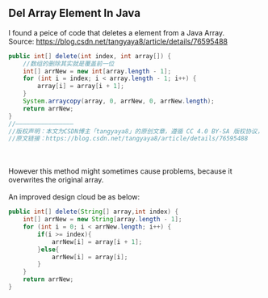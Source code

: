 ## Del Array Element In Java

I found a peice of code that deletes a element from a Java Array. <br>
Source: https://blog.csdn.net/tangyaya8/article/details/76595488<br>

```java
public int[] delete(int index, int array[]) {
    //数组的删除其实就是覆盖前一位
    int[] arrNew = new int[array.length - 1];
    for (int i = index; i < array.length - 1; i++) {
        array[i] = array[i + 1];
    }
    System.arraycopy(array, 0, arrNew, 0, arrNew.length);
    return arrNew;
}
//————————————————
//版权声明：本文为CSDN博主「tangyaya8」的原创文章，遵循 CC 4.0 BY-SA 版权协议，转载请附上原文出处链接及本声明。
//原文链接：https://blog.csdn.net/tangyaya8/article/details/76595488
```
<br>
<br>
However this method might sometimes cause problems, because it overwrites the original array.<br>
<br>
An improved design cloud be as below:<br>

```java
public int[] delete(String[] array,int index) {
    int[] arrNew = new String[array.length - 1];
    for (int i = 0; i < arrNew.length; i++) {
        if(i >= index){
            arrNew[i] = array[i + 1];
        }else{
            arrNew[i] = array[i];
        }
    }
    return arrNew;
}
```
<br>
